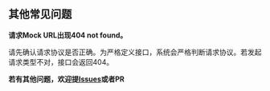 ## 其他常见问题

**请求Mock URL出现404 not found。**

请先确认请求协议是否正确。为严格定义接口，系统会严格判断请求协议。若发起请求类型不对，接口会返回404。

**若有其他问题，欢迎提[Issues](http://gitlab.dxy.net/f2e/api-mocker/issues)或者PR**
